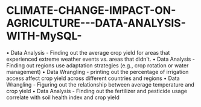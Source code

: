 # CLIMATE-CHANGE-IMPACT-ON-AGRICULTURE---DATA-ANALYSIS-WITH-MySQL-
•	Data Analysis - Finding out the average crop yield for areas that experienced extreme weather events vs. areas that didn't.
•	Data Analysis - Finding out regions use adaptation strategies (e.g., crop rotation or water management)
•	Data Wrangling - printing out the percentage of irrigation access affect crop yield across different countries and regions
•	Data Wrangling -  Figuring out the relationship between average temperature and crop yield
•	Data Analysis -  Finding out the fertilizer and pesticide usage correlate with soil health index and crop yield
